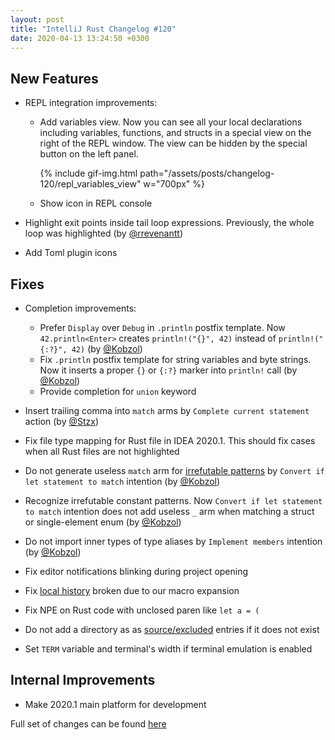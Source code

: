 ```yaml
---
layout: post
title: "IntelliJ Rust Changelog #120"
date: 2020-04-13 13:24:50 +0300
---
```



## New Features

* REPL integration improvements:
    <!-- https://github.com/intellij-rust/intellij-rust/pull/4998 -->
    * Add variables view.
    Now you can see all your local declarations including variables, functions, and structs
    in a special view on the right of the REPL window. The view can be hidden by the special button on the left panel.
    
        {% include gif-img.html path="/assets/posts/changelog-120/repl_variables_view" w="700px" %}

    <!-- https://github.com/intellij-rust/intellij-rust/pull/5168 -->
    * Show icon in REPL console

<!-- https://github.com/intellij-rust/intellij-rust/pull/5204 -->
* Highlight exit points inside tail loop expressions. Previously, the whole loop was highlighted  (by [@rrevenantt])

<!-- https://github.com/intellij-rust/intellij-rust/pull/5131 -->
* Add Toml plugin icons


## Fixes

* Completion improvements:
    <!-- https://github.com/intellij-rust/intellij-rust/pull/5156 -->
    * Prefer `Display` over `Debug` in `.println` postfix template.
    Now `42.println<Enter>` creates `println!("{}", 42)` instead of `println!("{:?}", 42)` (by [@Kobzol])

    <!-- https://github.com/intellij-rust/intellij-rust/pull/5149 -->
    * Fix `.println` postfix template for string variables and byte strings.
    Now it inserts a proper `{}` or `{:?}` marker into `println!` call (by [@Kobzol])
        
    <!-- https://github.com/intellij-rust/intellij-rust/pull/5139 -->
    * Provide completion for `union` keyword

<!-- https://github.com/intellij-rust/intellij-rust/pull/5143 -->
* Insert trailing comma into `match` arms by `Complete current statement` action (by [@Stzx])

<!-- https://github.com/intellij-rust/intellij-rust/pull/5229 -->
* Fix file type mapping for Rust file in IDEA 2020.1. This should fix cases when all Rust files are not highlighted

<!-- https://github.com/intellij-rust/intellij-rust/pull/4972 -->
* Do not generate useless `match` arm for [irrefutable patterns](https://doc.rust-lang.org/book/ch18-02-refutability.html) by `Convert if let statement to match` intention (by [@Kobzol])
  
<!-- https://github.com/intellij-rust/intellij-rust/pull/5199 -->
* Recognize irrefutable constant patterns.
Now `Convert if let statement to match` intention does not add useless `_` arm when matching a struct or single-element enum (by [@Kobzol])

<!-- https://github.com/intellij-rust/intellij-rust/pull/5144 -->
* Do not import inner types of type aliases by `Implement members` intention (by [@Kobzol])

<!-- https://github.com/intellij-rust/intellij-rust/pull/5187 -->
* Fix editor notifications blinking during project opening

<!-- https://github.com/intellij-rust/intellij-rust/pull/5179 -->
* Fix [local history](https://www.jetbrains.com/help/idea/local-history.html) broken due to our macro expansion

<!-- https://github.com/intellij-rust/intellij-rust/pull/5174 -->
* Fix NPE on Rust code with unclosed paren like `let a = (`

<!-- https://github.com/intellij-rust/intellij-rust/pull/5135 -->
* Do not add a directory as as [source/excluded](https://www.jetbrains.com/help/idea/content-roots.html) entries if it does not exist

<!-- https://github.com/intellij-rust/intellij-rust/pull/5076 -->
* Set `TERM` variable and terminal's width if terminal emulation is enabled

## Internal Improvements

<!-- https://github.com/intellij-rust/intellij-rust/pull/5137 -->
* Make 2020.1 main platform for development

Full set of changes can be found [here](https://github.com/intellij-rust/intellij-rust/milestone/28?closed=1)

[@rrevenantt]: https://github.com/rrevenantt
[@Kobzol]: https://github.com/Kobzol
[@Stzx]: https://github.com/Stzx
